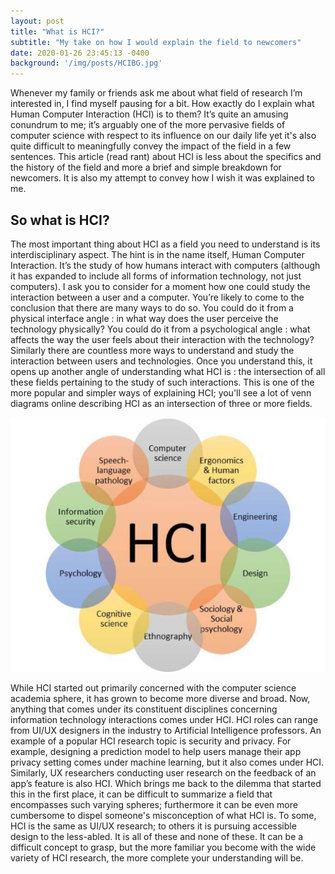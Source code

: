 ```yaml
---
layout: post
title: "What is HCI?"
subtitle: "My take on how I would explain the field to newcomers"
date: 2020-01-26 23:45:13 -0400
background: '/img/posts/HCIBG.jpg'
---
```

Whenever my family or friends ask me about what field of research I’m interested in, I find myself pausing for a bit. How exactly do I explain what Human Computer Interaction (HCI) is to them? It’s quite an amusing conundrum to me; it’s arguably one of the more pervasive fields of computer science with respect to its influence on our daily life yet it's also quite difficult to meaningfully convey the impact of the field in a few sentences. This article (read rant) about HCI is less about the specifics and the history of the field and more a brief and simple breakdown for newcomers. It is also my attempt to convey how I wish it was explained to me.

## So what is HCI?
The most important thing about HCI as a field you need to understand is its interdisciplinary aspect. The hint is in the name itself, Human Computer Interaction. It’s the study of how humans interact with computers (although it has expanded to include all forms of information technology, not just computers). I ask you to consider for a moment how one could study the interaction between a user and a computer. You’re likely to come to the conclusion that there are many ways to do so. You could do it from a physical interface angle : in what way does the user perceive the technology physically? You could do it from a psychological angle : what affects the way the user feels about their interaction with the technology? Similarly there are countless more ways to understand and study the interaction between users and technologies. Once you understand this, it opens up another angle of understanding what HCI is : the intersection of all these fields pertaining to the study of such interactions. This is one of the more popular and simpler ways of explaining HCI; you'll see a lot of venn diagrams online describing HCI as an intersection of three or more fields. 

![HCI](/img/posts/HCI.jpg)

While HCI started out primarily concerned with the computer science academia sphere, it has grown to become more diverse and broad. Now, anything that comes under its constituent disciplines concerning information technology interactions comes under HCI. HCI roles can range from UI/UX designers in the industry to Artificial Intelligence professors. An example of a popular HCI research topic is security and privacy. For example, designing a prediction model to help users manage their app privacy setting comes under machine learning, but it also comes under HCI. Similarly, UX researchers conducting user research on the feedback of an app’s feature is also HCI. Which brings me back to the dilemma that started this in the first place, it can be difficult to summarize a field that encompasses such varying spheres; furthermore it can be even more cumbersome to dispel someone's misconception of what HCI is. To some, HCI is the same as UI/UX research; to others it is pursuing accessible design to the less-abled. It is all of these and none of these. It can be a difficult concept to grasp, but the more familiar you become with the wide variety of HCI research, the more complete your understanding will be.
